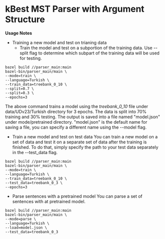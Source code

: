 # kBest MST Parser with Argument Structure

__Usage Notes__

- Training a new model and test on trianing data
  - Train the model and test on a subportion of the training data. Use --split flag to determine which subpart of the training
  data will be used for testing.
```
bazel build //parser_main:main
bazel-bin/parser_main/main \
--mode=train \
--language=Turkish \
--train_data=treebank_0_10 \
--split=0.7 \
--split=0.3 \
--epochs=3
```
The above command trains a model using the *treebank_0_10* file under data/UDv23/Turkish directory for 3 epochs. The data is
split into 70% training and 30% testing. The output is saved into a file named "model.json" under mode/pretrained directory. 
"model.json" is the default name for saving a file, you can specify a different name using the --model flag.


- Train a new model and test on test data
You can train a new model on a set of data and test it on a separate set of data after the training is finished. To do
that, simply specify the path to your test data separately in the --test_data flag. 

```
bazel build //parser_main:main
bazel-bin/parser_main/main \
--mode=train \
--language=Turkish \
--train_data=treebank_0_10 \
--test_data=treebank_0_3 \
--epochs=3
```
- Parse sentences with a pretrained model 
You can parse a set of sentences with at pretrained model. 

```
bazel build //parser_main:main
bazel-bin/parser_main/main \
--mode=parse \
--language=Turkish \
--load=model.json \
--test_data=treebank_0_3
```


